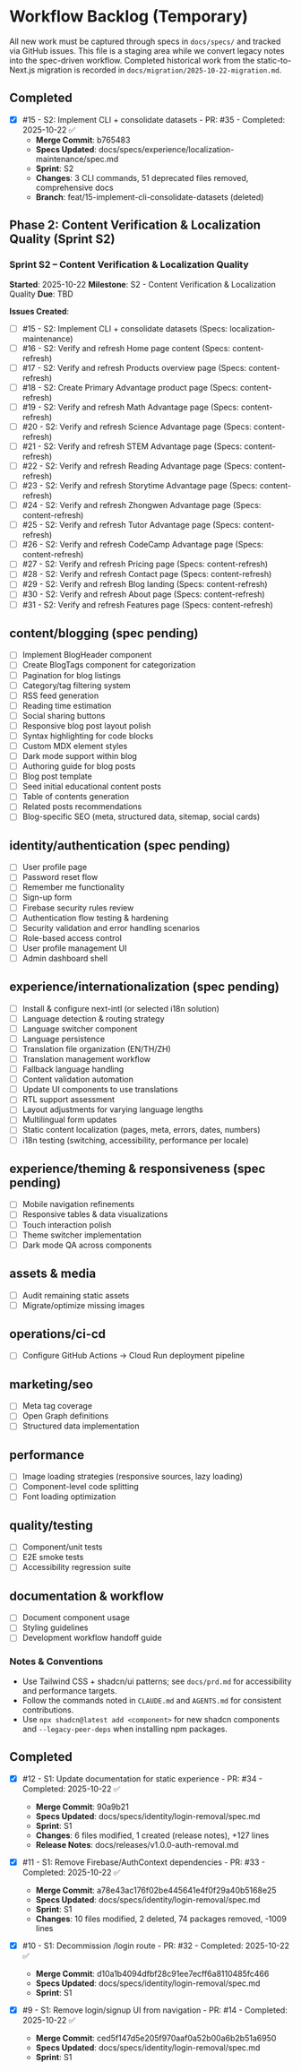 # Workflow Backlog (Temporary)

All new work must be captured through specs in `docs/specs/` and tracked via GitHub issues. This file is a staging area while we convert legacy notes into the spec-driven workflow. Completed historical work from the static-to-Next.js migration is recorded in `docs/migration/2025-10-22-migration.md`.

## Completed

- [x] #15 - S2: Implement CLI + consolidate datasets - PR: #35 - Completed: 2025-10-22 ✅
  - **Merge Commit**: b765483
  - **Specs Updated**: docs/specs/experience/localization-maintenance/spec.md
  - **Sprint**: S2
  - **Changes**: 3 CLI commands, 51 deprecated files removed, comprehensive docs
  - **Branch**: feat/15-implement-cli-consolidate-datasets (deleted)



## Phase 2: Content Verification & Localization Quality (Sprint S2)

### Sprint S2 – Content Verification & Localization Quality

**Started**: 2025-10-22
**Milestone**: S2 - Content Verification & Localization Quality
**Due**: TBD

**Issues Created**:

- [ ] #15 - S2: Implement CLI + consolidate datasets (Specs: localization-maintenance)
- [ ] #16 - S2: Verify and refresh Home page content (Specs: content-refresh)
- [ ] #17 - S2: Verify and refresh Products overview page (Specs: content-refresh)
- [ ] #18 - S2: Create Primary Advantage product page (Specs: content-refresh)
- [ ] #19 - S2: Verify and refresh Math Advantage page (Specs: content-refresh)
- [ ] #20 - S2: Verify and refresh Science Advantage page (Specs: content-refresh)
- [ ] #21 - S2: Verify and refresh STEM Advantage page (Specs: content-refresh)
- [ ] #22 - S2: Verify and refresh Reading Advantage page (Specs: content-refresh)
- [ ] #23 - S2: Verify and refresh Storytime Advantage page (Specs: content-refresh)
- [ ] #24 - S2: Verify and refresh Zhongwen Advantage page (Specs: content-refresh)
- [ ] #25 - S2: Verify and refresh Tutor Advantage page (Specs: content-refresh)
- [ ] #26 - S2: Verify and refresh CodeCamp Advantage page (Specs: content-refresh)
- [ ] #27 - S2: Verify and refresh Pricing page (Specs: content-refresh)
- [ ] #28 - S2: Verify and refresh Contact page (Specs: content-refresh)
- [ ] #29 - S2: Verify and refresh Blog landing (Specs: content-refresh)
- [ ] #30 - S2: Verify and refresh About page (Specs: content-refresh)
- [ ] #31 - S2: Verify and refresh Features page (Specs: content-refresh)

## content/blogging (spec pending)
- [ ] Implement BlogHeader component
- [ ] Create BlogTags component for categorization
- [ ] Pagination for blog listings
- [ ] Category/tag filtering system
- [ ] RSS feed generation
- [ ] Reading time estimation
- [ ] Social sharing buttons
- [ ] Responsive blog post layout polish
- [ ] Syntax highlighting for code blocks
- [ ] Custom MDX element styles
- [ ] Dark mode support within blog
- [ ] Authoring guide for blog posts
- [ ] Blog post template
- [ ] Seed initial educational content posts
- [ ] Table of contents generation
- [ ] Related posts recommendations
- [ ] Blog-specific SEO (meta, structured data, sitemap, social cards)

## identity/authentication (spec pending)
- [ ] User profile page
- [ ] Password reset flow
- [ ] Remember me functionality
- [ ] Sign-up form
- [ ] Firebase security rules review
- [ ] Authentication flow testing & hardening
- [ ] Security validation and error handling scenarios
- [ ] Role-based access control
- [ ] User profile management UI
- [ ] Admin dashboard shell

## experience/internationalization (spec pending)
- [ ] Install & configure next-intl (or selected i18n solution)
- [ ] Language detection & routing strategy
- [ ] Language switcher component
- [ ] Language persistence
- [ ] Translation file organization (EN/TH/ZH)
- [ ] Translation management workflow
- [ ] Fallback language handling
- [ ] Content validation automation
- [ ] Update UI components to use translations
- [ ] RTL support assessment
- [ ] Layout adjustments for varying language lengths
- [ ] Multilingual form updates
- [ ] Static content localization (pages, meta, errors, dates, numbers)
- [ ] i18n testing (switching, accessibility, performance per locale)

## experience/theming & responsiveness (spec pending)
- [ ] Mobile navigation refinements
- [ ] Responsive tables & data visualizations
- [ ] Touch interaction polish
- [ ] Theme switcher implementation
- [ ] Dark mode QA across components

## assets & media
- [ ] Audit remaining static assets
- [ ] Migrate/optimize missing images

## operations/ci-cd
- [ ] Configure GitHub Actions -> Cloud Run deployment pipeline

## marketing/seo
- [ ] Meta tag coverage
- [ ] Open Graph definitions
- [ ] Structured data implementation

## performance
- [ ] Image loading strategies (responsive sources, lazy loading)
- [ ] Component-level code splitting
- [ ] Font loading optimization

## quality/testing
- [ ] Component/unit tests
- [ ] E2E smoke tests
- [ ] Accessibility regression suite

## documentation & workflow
- [ ] Document component usage
- [ ] Styling guidelines
- [ ] Development workflow handoff guide

### Notes & Conventions
- Use Tailwind CSS + shadcn/ui patterns; see `docs/prd.md` for accessibility and performance targets.
- Follow the commands noted in `CLAUDE.md` and `AGENTS.md` for consistent contributions.
- Use `npx shadcn@latest add <component>` for new shadcn components and `--legacy-peer-deps` when installing npm packages.

## Completed

- [x] #12 - S1: Update documentation for static experience - PR: #34 - Completed: 2025-10-22 ✅
  - **Merge Commit**: 90a9b21
  - **Specs Updated**: docs/specs/identity/login-removal/spec.md
  - **Sprint**: S1
  - **Changes**: 6 files modified, 1 created (release notes), +127 lines
  - **Release Notes**: docs/releases/v1.0.0-auth-removal.md

- [x] #11 - S1: Remove Firebase/AuthContext dependencies - PR: #33 - Completed: 2025-10-22 ✅
  - **Merge Commit**: a78e43ac176f02be445641e4f0f29a40b5168e25
  - **Specs Updated**: docs/specs/identity/login-removal/spec.md
  - **Sprint**: S1
  - **Changes**: 10 files modified, 2 deleted, 74 packages removed, -1009 lines

- [x] #10 - S1: Decommission /login route - PR: #32 - Completed: 2025-10-22 ✅
  - **Merge Commit**: d10a1b4094dfbf28c91ee7ecff6a8110485fc466
  - **Specs Updated**: docs/specs/identity/login-removal/spec.md
  - **Sprint**: S1

- [x] #9 - S1: Remove login/signup UI from navigation - PR: #14 - Completed: 2025-10-22 ✅
  - **Merge Commit**: ced5f147d5e205f970aaf0a52b00a6b2b51a6950
  - **Specs Updated**: docs/specs/identity/login-removal/spec.md
  - **Sprint**: S1
